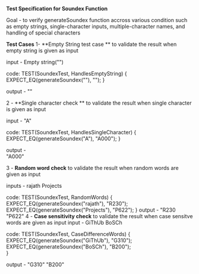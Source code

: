 **Test Specification for Soundex Function**

Goal - to verify generateSoundex function accross various condition such as empty strings, single-character inputs, multiple-character names, and handling of special characters

**Test Cases**
1- **Empty String test case **
to validate the result when empty string is given as input

input - Empty string("")

code:
TEST(SoundexTest, HandlesEmptyString) {
    EXPECT_EQ(generateSoundex(""), "");
}

output - ""

2 - **Single character check **
to validate the result when single character is given as input

input - "A"

code:
TEST(SoundexTest, HandlesSingleCharacter) {
    EXPECT_EQ(generateSoundex("A"), "A000");
}

output -      
"A000"


3 - **Random word check** 
to validate the result when random words are given as input 

inputs -    rajath
            Projects

code:
TEST(SoundexTest, RandomWords) {
    EXPECT_EQ(generateSoundex("rajath"), "R230");
    EXPECT_EQ(generateSoundex("Projects"), "P622");
}
output - 
"R230
"P622"
4 - **Case sensitivity check** 
to validate the result when case sensitve words are given as input 
input - GiThUb
        BoSCh

code:
TEST(SoundexTest, CaseDifferenceWords) {
    EXPECT_EQ(generateSoundex("GiThUb"), "G310");   
    EXPECT_EQ(generateSoundex("BoSCh"), "B200");   
}

output - "G310"
          "B200"
